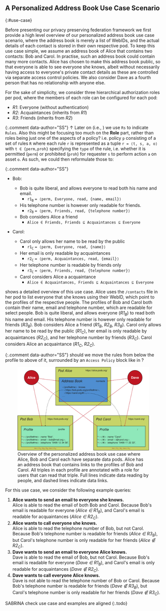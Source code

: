 ## A Personalized Address Book Use Case Scenario

{:#use-case}

Before presenting our privacy preserving federation framework we first provide a high level overview of our personalized address book use case scenario,
where the address book is merely a list of WebIDs,
and the actual details of each contact is stored in their own respective pod.
To keep this use case simple, we assume an address book of Alice that contains two contacts: Bob and Carol.
In practise, such an address book could contain many more contacts.
Alice has chosen to make this address book public,
so that everyone is able to see everyone she knows,
albeit without necessarily having access to everyone's private contact details as these are controlled via separate access control policies.
We also consider Dave as a fourth person that has no relationship with anyone else.

For the sake of simplicity, we consider three hierarchical authorization roles per pod,
where the members of each role can be configured for each pod:

- _R1_: Everyone (without authentication)
- _R2_: Acquaintances (inherits from _R1_)
- _R3_: Friends (inherits from _R2_)

{:.comment data-author="SS"}
↑ Later on (i.e., [](#access-policy-specification)) we use `Rs` to indicate `Rules`. Also this might be focusing too much on the **Role** part, rather than roles being just one of the aspects of a policy? i.e. policy `p` consisting of a set of rules `R` where each rule `r` is represented as a tuple `r = ⟨t, s, a, o⟩` with `t ∈ {perm,proh}` specifying the `type` of the rule, i.e. whether it is permitted (`perm`) or prohibited (`proh`) for requester `s` to perform action `a` on asset `o`. As such, we could then reformulate those to:

{:.comment data-author="SS"}

- Bob:

  - Bob is quite liberal, and allows everyone to read both his name and email.
    - `r1`<sub>`B`</sub> `= ⟨perm, Everyone, read, {name, email}⟩`
  - His telephone number is however only readable for friends.
    - `r2`<sub>`B`</sub> `= ⟨perm, Friends, read, {telephone number}⟩`
  - Bob considers Alice a friend
    - `Alice ∈ Friends, Friends ⊆ Acquaintances ⊆ Everyone`

- Carol:
  - Carol only allows her name to be read by the public
    - `r1`<sub>`C`</sub> `= ⟨perm, Everyone, read, {name}⟩`
  - Her email is only readable by acquaintances
    - `r2`<sub>`C`</sub> `= ⟨perm, Acquaintances, read, {email}⟩`
  - Her telephone number is readable by friends only
    - `r3`<sub>`C`</sub> `= ⟨perm, Friends, read, {telephone number}⟩`
  - Carol considers Alice a acquaintance
    - `Alice ∈ Acquaintances, Friends ⊆ Acquaintances ⊆ Everyone`

[](#figure-use-case) shows a detailed overview of this use case.
Alice uses the `/contacts` file in her pod to list everyone that she knows using their WebID,
which point to the profiles of the respective people.
The profiles of Bob and Carol both contain their name, email and telephone number,
which are readable for select people.
Bob is quite liberal, and allows everyone (_R1<sub>B</sub>_) to read both his name and email.
His telephone number is however only readable for friends (_R3<sub>B</sub>_).
Bob considers Alice a friend (_R1<sub>B</sub>_, _R2<sub>B</sub>_, _R3<sub>B</sub>_).
Carol only allows her name to be read by the public (_R1<sub>C</sub>_),
her email is only readable by acquaintances (_R2<sub>C</sub>_),
and her telephone number by friends (_R3<sub>C</sub>_).
Carol considers Alice an acquaintance (_R1<sub>C</sub>_, _R2<sub>C</sub>_).

{:.comment data-author="SS"}
should we move the rules from below the profile to above of it, surrounded by an `Access Policy` block like in [](#figure-request-processing)?

<figure id="figure-use-case">
<img src="img/use-case.svg" alt="[Personal Address Book]" class="figure-width-twothird">
<figcaption markdown="block">
Overview of the personalized address book use case where Alice, Bob and Carol each have separate data pods.
Alice has an address book that contains links to the profiles of Bob and Carol.
All triples in each profile are annotated with a role for users that can read that triple.
Full lines indicate data reading by people,
and dashed lines indicate data links.
</figcaption>
</figure>

For this use case, we consider the following example queries:

1. **Alice wants to send an email to everyone she knows.**
   <br />
   Alice is able to read the email of both Bob and Carol.
   Because Bob's email is readable for everyone (_Alice ∈ R1<sub>B</sub>_),
   and Carol's email is readable for acquaintances (_Alice ∈ R2<sub>C</sub>_).
2. **Alice wants to call everyone she knows.**
   <br />
   Alice is able to read the telephone number of Bob, but not Carol.
   Because Bob's telephone number is readable for friends (_Alice ∈ R3<sub>B</sub>_),
   but Carol's telephone number is only readable for her friends (_Alice ∉ R2<sub>C</sub>_).
3. **Dave wants to send an email to everyone Alice knows.**
   <br />
   Dave is able to read the email of Bob, but not Carol.
   Because Bob's email is readable for everyone (_Dave ∈ R1<sub>B</sub>_),
   and Carol's email is only readable for acquaintances (_Dave ∉ R2<sub>C</sub>_).
4. **Dave wants to call everyone Alice knows.**
   <br />
   Dave is not able to read the telephone number of Bob or Carol.
   Because Bob's telephone number is readable for friends (_Dave ∉ R3<sub>B</sub>_),
   but Carol's telephone number is only readable for her friends (_Dave ∉ R3<sub>C</sub>_).

SABRINA check use case and examples are aligned
{:.todo}
